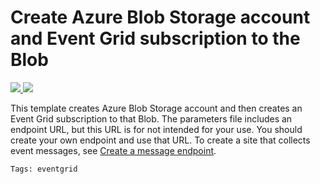# Create Azure Blob Storage account and Event Grid subscription to the Blob
<a href="https://portal.azure.com/#create/Microsoft.Template/uri/https%3A%2F%2Fraw.githubusercontent.com%2FAzure%2Fazure-quickstart-templates%2Fmaster%2F101-event-grid-subscription-and-blob%2Fazuredeploy.json" target="_blank">
    <img src="http://azuredeploy.net/deploybutton.png"/>
</a>
<a href="http://armviz.io/#/?load=https%3A%2F%2Fraw.githubusercontent.com%2FAzure%2Fazure-quickstart-templates%2Fmaster%2F101-event-grid-subscription-and-blob%2Fazuredeploy.json" target="_blank">
    <img src="http://armviz.io/visualizebutton.png"/>
</a>

This template creates Azure Blob Storage account and then creates an Event Grid subscription to that Blob. The parameters file includes an endpoint URL, but this URL is for not intended for your use. You should create your own endpoint and use that URL. To create a site that collects event messages, see [Create a message endpoint](https://docs.microsoft.com/azure/event-grid/custom-event-quickstart#create-a-message-endpoint).

`Tags: eventgrid`
